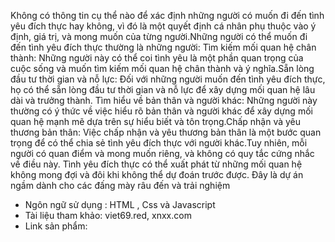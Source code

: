 Không có thông tin cụ thể nào để xác định những người có muốn đi đến tình yêu đích thực hay không, vì đó là một quyết định cá nhân phụ thuộc vào ý định, giá trị, và mong muốn của từng người.Những người có thể muốn đi đến tình yêu đích thực thường là những người: Tìm kiếm mối quan hệ chân thành: Những người này có thể coi tình yêu là một phần quan trọng của cuộc sống và muốn tìm kiếm mối quan hệ chân thành và ý nghĩa.Sẵn lòng đầu tư thời gian và nỗ lực: Đối với những người muốn đến tình yêu đích thực, họ có thể sẵn lòng đầu tư thời gian và nỗ lực để xây dựng mối quan hệ lâu dài và trưởng thành.
Tìm hiểu về bản thân và người khác: Những người này thường có ý thức về việc hiểu rõ bản thân và người khác để xây dựng mối quan hệ mạnh mẽ dựa trên sự hiểu biết và tôn trọng.Chấp nhận và yêu thương bản thân: Việc chấp nhận và yêu thương bản thân là một bước quan trọng để có thể chia sẻ tình yêu đích thực với người khác.Tuy nhiên, mỗi người có quan điểm và mong muốn riêng, và không có quy tắc cứng nhắc về điều này. Tình yêu đích thực có thể xuất phát từ những mối quan hệ không mong đợi và đôi khi không thể dự đoán trước được. Đây là dự án ngầm dành cho các đấng mày râu đến và trải nghiệm
- Ngôn ngữ sử dụng : HTML , Css và Javascript
- Tài liệu tham khảo: viet69.red, xnxx.com
- Link sản phẩm:
